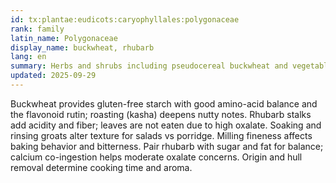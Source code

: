 ```yaml
---
id: tx:plantae:eudicots:caryophyllales:polygonaceae
rank: family
latin_name: Polygonaceae
display_name: buckwheat, rhubarb
lang: en
summary: Herbs and shrubs including pseudocereal buckwheat and vegetable rhubarb; this node spans groats/flour and tart petioles used in compotes and pies.
updated: 2025-09-29
---
```


Buckwheat provides gluten-free starch with good amino-acid balance and the flavonoid rutin; roasting (kasha) deepens nutty notes. Rhubarb stalks add acidity and fiber; leaves are not eaten due to high oxalate. Soaking and rinsing groats alter texture for salads vs porridge. Milling fineness affects baking behavior and bitterness. Pair rhubarb with sugar and fat for balance; calcium co-ingestion helps moderate oxalate concerns. Origin and hull removal determine cooking time and aroma.

